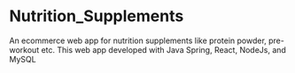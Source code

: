 # Nutrition_Supplements

An ecommerce web app for nutrition supplements like protein powder, pre-workout etc.
 This web app developed with Java Spring, React, NodeJs, and MySQL
